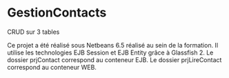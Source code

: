 GestionContacts
===============

CRUD sur 3 tables

Ce projet a été réalisé sous Netbeans 6.5 réalisé au sein de la formation.
Il utilise les technologies EJB Session et EJB Entity grâce à Glassfish 2.
Le dossier prjContact correspond au conteneur EJB.
Le dossier prjLireContact correspond au conteneur WEB.
